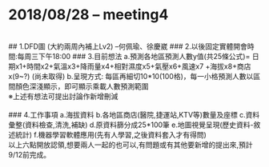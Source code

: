 # 2018/08/28 – meeting4
<br/>
## 1.DFD圖 (大約兩周內補上Lv2) –何佩瑜、徐慶崴
### 2.以後固定實體開會時間:每周三下午18:00
### 3.目前想法
  	a.預測各地區預測人數y值(共25條公式)=
    		日期x1+時間x2+氣溫x3+降雨量x4+相對濕度x5+氣壓x6+風速x7
    		+海拔x8+商店x(9~?) (尚未取得)
	b.呈現方式:
		每區再細切10*10(100格)，每一小格預測人數以區間顏色深淺顯示，即可顯示乘載人數預測範圍
<br/>
※上述有想法可提出討論作新增刪減<br/>
<br/>
### 4.工作事項
	a.海拔資料
	b.各地區商店(醫院,捷運站,KTV等)數量及座標
	c.資料彙整(資料檢查,清洗,補缺)
	d.原資料篩分成25*100筆
	e.地圖視覺呈現(歷史資料-敘述統計)
	f.機器學習軟體應用(先有人學習,之後資料套入才有得問)
</br>	
以上六點開放認領,想要兩人一起的也可以,有問題或有其他要新增的提出來,預計9/12前完成。
</br>
